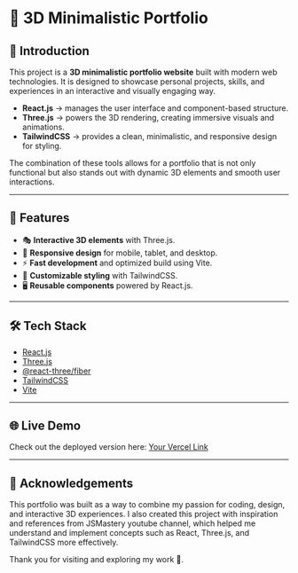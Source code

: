 # 🎨 3D Minimalistic Portfolio

## 🤖 Introduction

This project is a **3D minimalistic portfolio website** built with modern web technologies. It is designed to showcase personal projects, skills, and experiences in an interactive and visually engaging way.

* **React.js** → manages the user interface and component-based structure.
* **Three.js** → powers the 3D rendering, creating immersive visuals and animations.
* **TailwindCSS** → provides a clean, minimalistic, and responsive design for styling.

The combination of these tools allows for a portfolio that is not only functional but also stands out with dynamic 3D elements and smooth user interactions.

---

## 🚀 Features

* 🎭 **Interactive 3D elements** with Three.js.
* 📱 **Responsive design** for mobile, tablet, and desktop.
* ⚡ **Fast development** and optimized build using Vite.
* 🎨 **Customizable styling** with TailwindCSS.
* 🖥️ **Reusable components** powered by React.js.

---

## 🛠️ Tech Stack

* [React.js](https://react.dev/)
* [Three.js](https://threejs.org/)
* [@react-three/fiber](https://docs.pmnd.rs/react-three-fiber/getting-started/introduction)
* [TailwindCSS](https://tailwindcss.com/)
* [Vite](https://vitejs.dev/)

---

## 🌐 Live Demo

Check out the deployed version here: [Your Vercel Link](3d-portofolio-coral.vercel.app)

---


## 🙌 Acknowledgements

This portfolio was built as a way to combine my passion for coding, design, and interactive 3D experiences.
I also created this project with inspiration and references from JSMastery youtube channel, which helped me understand and implement concepts such as React, Three.js, and TailwindCSS more effectively.

Thank you for visiting and exploring my work 🚀.


